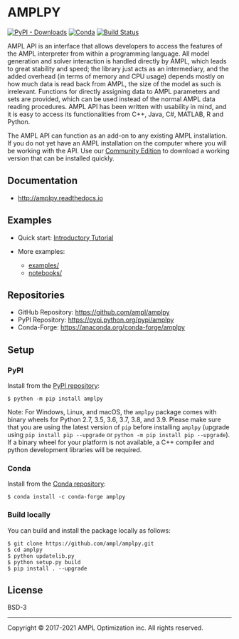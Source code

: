 # AMPLPY

[![PyPI - Downloads](https://img.shields.io/pypi/dm/amplpy?label=PyPI%20downloads)](https://pypistats.org/packages/amplpy)
[![Conda](https://img.shields.io/conda/dn/conda-forge/amplpy?label=Conda%20downloads)](https://anaconda.org/conda-forge/amplpy)
[![Build Status](https://dev.azure.com/ampldev/amplpy/_apis/build/status/ampl.amplpy?branchName=master)](https://dev.azure.com/ampldev/amplpy/_build/latest?definitionId=9&branchName=test)


AMPL API is an interface that allows developers to access the features of the
AMPL interpreter from within a programming language. All model generation and
solver interaction is handled directly by AMPL, which leads to great stability
and speed; the library just acts as an intermediary, and the added overhead
(in terms of memory and CPU usage) depends mostly on how much data is read
back from AMPL, the size of the model as such is irrelevant. Functions for
directly assigning data to AMPL parameters and sets are provided, which can
be used instead of the normal AMPL data reading procedures.  AMPL API has been
written with usability in mind, and it is easy to access its functionalities
from C++, Java, C#, MATLAB, R and Python.

The AMPL API can function as an add-on to any existing AMPL installation. If
you do not yet have an AMPL installation on the computer where you will be
working with the API. Use our [Community Edition](http://ampl.com/ce) 
to download a working version that can be installed quickly.

## Documentation

- http://amplpy.readthedocs.io

## Examples

- Quick start: [Introductory Tutorial](notebooks/quickstart.ipynb)

- More examples:
  - [examples/](examples/)
  - [notebooks/](notebooks/)

## Repositories

- GitHub Repository: https://github.com/ampl/amplpy
- PyPI Repository: https://pypi.python.org/pypi/amplpy
- Conda-Forge: https://anaconda.org/conda-forge/amplpy

## Setup

### PyPI

Install from the [PyPI repository](https://pypi.python.org/pypi/amplpy):
```
$ python -m pip install amplpy
```

Note: For Windows, Linux, and macOS, the `amplpy` package comes with binary wheels for Python 2.7, 3.5, 3.6, 3.7, 3.8, and 3.9. Please make sure that you are using the latest version of `pip` before installing `amplpy` (upgrade using `pip install pip --upgrade` or `python -m pip install pip --upgrade`). If a binary wheel for your platform is not available, a C++ compiler and python development libraries will be required.

### Conda

Install from the [Conda repository](https://anaconda.org/conda-forge/amplpy):
```
$ conda install -c conda-forge amplpy
```

### Build locally

You can build and install the package locally as follows:
```
$ git clone https://github.com/ampl/amplpy.git 
$ cd amplpy
$ python updatelib.py
$ python setup.py build
$ pip install . --upgrade
```

## License

BSD-3

***
Copyright © 2017-2021 AMPL Optimization inc. All rights reserved.
